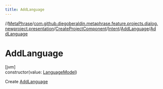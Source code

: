 ```yaml
---
title: AddLanguage
---
```

//[MetaPhrase](../../../../../index.html)/[com.github.diegoberaldin.metaphrase.feature.projects.dialog.newproject.presentation](../../../index.html)/[CreateProjectComponent](../../index.html)/[Intent](../index.html)/[AddLanguage](index.html)/[AddLanguage](-add-language.html)



# AddLanguage



[jvm]\
constructor(value: [LanguageModel](../../../../com.github.diegoberaldin.metaphrase.domain.language.data/-language-model/index.html))



Create [AddLanguage](index.html)




